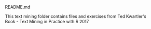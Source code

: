 README.md

This text mining folder contains files and exercises from Ted Kwartler's Book - Text Mining in Practice with R 2017